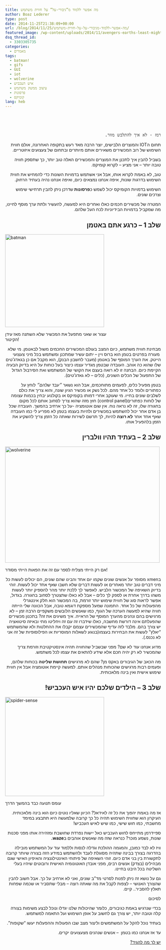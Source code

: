 ```yaml
---
title: מה אפשר ללמוד מ”גיבורי-על” על חווית משתמש
author: Boaz Lederer
type: post
date: 2014-11-25T21:38:09+00:00
url: /blog/2014/11/25/מה-אפשר-ללמוד-מגיבורי-על-על-חווית-משתמש/
featured_image: /wp-content/uploads/2014/11/avengers-earths-least-mightiest-mightiest-heroes1.jpg
dsq_thread_id:
  - 3303305735
categories:
  - מאמרים
tags:
  - batman!
  - gifs
  - GUI
  - iot
  - wolverine
  - איש העכביש
  - עיצוב ממשק משתמש
  - פרסונות
  - קומיקס
lang: heb
---
```

&nbsp;

&nbsp;

<pre dir="rtl" style="text-align: right;">רמז - לא איך להתלבש מוזר.</pre>

<p dir="rtl" style="text-align: right;">
  תחום הIOT והמוצרים הלבישים, יוצר הרבה מאד רעש בתקופה האחרונה, אולם חווית השימוש של רוב המכשירים משאירים אותם מיותרים ובתחום של צעצועים איזוטריים.
</p>

<p dir="rtl" style="text-align: right;">
  בשביל להבין איך לתכנן את המוצרים והמכשירים האלה טוב יותר, כך שתספק חוויה טובה יותר &#8211; אני מציע &#8211; לקרוא קומיקס.
</p>

<p dir="rtl" style="text-align: right;">
  טוב, לא באמת לקרוא אותו, אבל אני אשתמש בדמויות השונות כדי להמחיש את חווית השימוש בדרגות שונות, איפה אנחנו נמצאים כיום, ואיפה אנחנו נהיה בעתיד הרחוק.
</p>

<p dir="rtl" style="text-align: right;">
  השימוש בדמויות הקומיקס יכול לשמש כ<strong>פרסונות </strong>שדרכן ניתן להבין תרחישי שימוש וצרכים שונים.
</p>

<p dir="rtl" style="text-align: right;">
  המטרה של מכשירים חכמים כאלו ואחרים היא למעשה, להעשיר ולתת ערך מוסף לחיינו, מה שמקביל בדמויות הבידיוניות לכח העל שלהם.
</p>

<h2 dir="rtl" style="text-align: right;">
  שלב 1 &#8211; כרגע אתם באטמן
</h2>

<div id="attachment_438" style="width: 330px" class="wp-caption alignleft">
  <a class="img-circle" href="http://www.aniboaz.co.il/Blog/wp-content/uploads/2014/11/batman_returns_xl_02-film-A.jpg"><img class="wp-image-438 size-thumbnail" src="http://www.aniboaz.co.il/Blog/wp-content/uploads/2014/11/batman_returns_xl_02-film-A-320x300.jpg" alt="batman" width="320" height="300" /></a>

  <p class="wp-caption-text">
    עצור או שאני מתפעל את המכשיר שלא השתנה מאז עידן הקיטור!
  </p>
</div>

<p dir="rtl" style="text-align: right;">
  מבחינת חווית משתמש, כיום המצב בעולם המכשירים החכמים משול לבאטמן. מי שלא  מעורה בפרטים בטמן הוא ברוס ויין &#8211; יתום עשיר שמתכנן ומשתמש בכל מיני צעצועי הייטק. את הערך המוסף של באטמן (מעבר לחשבון הבנק), הוא מקבל אם כן בגאדג&#8217;טים שלו שהוא כה אוהב. העובדה שבטמן מגדיר עצמו כיצור בעל כוחות על היא בדיוק הבעיה הקיימת כיום. הבחנה זו לא רואה בעצם את הקושי של המשתמש ואת הסירבול הגדול של התפעול של הכלים השונים, (כלים &#8211; לא גאדג&#8217;טים).
</p>

<p dir="rtl" style="text-align: right;">
  בטמן מפעיל כלים, לפעמים מתוחכמים, אבל הוא נשאר <em>״עבד שלהם״</em> לוחץ על כפתורים ולומד כל אחד מהם. לכל נשק או מכשיר הגיון שונה, והוא צריך את כולם לשלבים שונים בחייו. מי שעוקב אחרי דמותו בקומיקס או בקולנוע יבחין בכמות עצומה של לוחות כפתורים(control panel) חוץ מזה שהוא צריך לסחוב אותם לכל מקום בחגורה שלו, זה לא נראה נוח. אין שום אוטומציה -על כך ארחיב בהמשך. העובדה שכל בן אדם אחר יכול להשתמש במכשירים ולהיות בעצמו בטמן לא מפריע לי כמו העובדה שאף אחד אחר <strong>לא רוצה</strong> להיות, לך תרשם לשירות שאתה כל הזמן צריך להשקיע את הזמן בלהפעיל אותו.
</p>

<h2 dir="rtl" style="text-align: right;">
  שלב 2 &#8211; בעתיד תהיו וולברין
</h2>

<div id="attachment_445" style="width: 510px" class="wp-caption alignleft">
  <a href="http://www.aniboaz.co.il/Blog/wp-content/uploads/2014/11/tumblr_mw4w3jgN8M1rze1vao1_500.gif"><img class="wp-image-445 size-full" src="http://www.aniboaz.co.il/Blog/wp-content/uploads/2014/11/tumblr_mw4w3jgN8M1rze1vao1_500.gif" alt="wolverine" width="500" height="375" /></a>

  <p class="wp-caption-text">
    אם רק הייתי מצליח לספר עם זה את הפאות הייתי מסודר!
  </p>
</div>

<p dir="rtl" style="text-align: right;">
  בxmen מסופר על אנשים שונים שקמו יום אחד והבינו שהם שונים, הם יכולים לעשות כל מיני דברים טוב יותר מאחרים או לעשות דברים שלא חשבו שאף אחד יכול לעשות. זוהי בדיוק השאיפה של המכשור הלביש. לאפשר לך ללכת יותר מהר להספיק יותר לעשות משהו בדרך אחרת או לספק לך כלים &#8211; אבל לא כאלו שתצטרך לסחוב בחגורה. בגדול, אפשר לראות סוג של חווית שימוש יותר זורמת, בה המכשור הוא חלק אינטגרלי מהפעולות של כל אחד. התמונה שמעל מספקת דוגמא טובה, אבל הכוונה שלי הייתה חוויה שהיא למעשה הערכה של הגוף, כמו שאנשים הלובשים משקפיים הרבה זמן &#8211; לא מרגישים בהם ונהנים מהערך המוסף של הראייה. איך משיגים את זה? בתכנון מכשירים שהפעלתם אינה דורשת מחשבה, כאלו שידברו זה עם זה ויחליטו מתי ובאיזה סיטואציה יש צורך בהם. מלבד לזה עדיף שהמכשירים עצמם יקבלו את ההחלטות ולא שהמשתמש &#8220;יאלץ&#8221; לעשות את הבחירות בעצמו(בנוגע לשאלות המוסריות או הפילוסופיות של זה אני לא נכנס.).
</p>

<p dir="rtl" style="text-align: right;">
  מדוע אנחנו עוד לא שם? מפני שבשביל שהחוויה תהיה אינסטיקטיבת וזורמת צריך שהמכשיר לא רק יהיה חכם אלא שידע להתאים את עצמו לכל משתמש.
</p>

<p dir="rtl" style="text-align: right;">
  מה הכאב של הגיבורים באקס מן? שהם לא מרגישים <strong>תחושת שליטה</strong> בכוחות שלהם, ופעמים רבות מרגישים שהכוחות מנהלים אותם. למעשה קיימת אוטומציה אבל אין חווית שימוש אישית ואין בינה מלאכותית.
</p>

<h2 dir="rtl" style="text-align: right;">
  שלב 3 &#8211; הילדים שלכם יהיו איש העכביש!
</h2>

<div id="attachment_437" style="width: 330px" class="wp-caption alignleft">
  <a href="http://www.aniboaz.co.il/Blog/wp-content/uploads/2014/11/spider-sense.jpeg"><img class="wp-image-437 size-thumbnail" src="http://www.aniboaz.co.il/Blog/wp-content/uploads/2014/11/spider-sense-320x320.jpeg" alt="spider-sense" width="320" height="320" /></a>

  <p class="wp-caption-text">
    עומס תנועה כבד בהמשך הדרך
  </p>
</div>

<p dir="rtl" style="text-align: right;">
  אז מה באמת יהפוך את כל זה לאידאל? הכיוון שאליו נוטים כיום הוא בינה מלאכותית. העיקרון הוא שחווית השימוש תהיה כל כך קרובה שלמעשה היא תתבצע במימד מחשבתי, כמו חוש שישי, כמו שיש לאיש העכביש!
</p>

<p dir="rtl" style="text-align: right;">
  ספיידרמן מתייחס לחוש העכביש כאל יישות נפרדת שחושבת ומזהירה אותו מפני סכנות שונות, נשמע מוכר? כנראה שזה מה שאנשים אוהבים ב<strong>waze. </strong>
</p>

<p dir="rtl" style="text-align: right;">
  וויז לא לבד כמובן, והמגמה ההולכת וגדלה לנסות וללמוד עוד על המשתמש מובילה בהדרגה בצורך בבינה שתהיה מסוגלת לעבד ולהשתמש במידע הזה בצורה שיותר קרובה לתקשורת בין בני אדם כיום. זוהי השאיפה של פיתוחי האינטילגנציה והאיפיון האישי שגם מבהילים (בצדק) אנשים רבים, מפני אובדן האוטונומיה האישית ורובוטים שיהיו בעלי השליטה בכל היבט בחיינו.
</p>

<p dir="rtl" style="text-align: right;">
  גם על נושא זה ניתן לפנות לסרטי מד&#8221;ב שונים, ואני לא ארחיב על כך. אבל חשוב להבין שהצורך האנושי &#8211; לצפות לקבל את מה שאתה רוצה &#8211; מבלי שתסביר או שכמה שפחות תאלץ להסביר.. קיים.
</p>

<p dir="rtl" style="text-align: right;">
  לסיכום
</p>

<p dir="rtl" style="text-align: right;">
  בכדי שנרגיש באמת כגיבורים, כלומר שהיכולות שלנו יגדלו ונוכל לבצע משימות בצורה קלה וטובה יותר, יש צורך גם לחשוב על אופן השימוש ועל התאמה למשתמש.
</p>

<p dir="rtl" style="text-align: right;">
  בעתיד נוכל להקל על המשתמשים וליצור מצב שבו הפעולות וההפעלות יעשו &#8220;שקופות&#8221;.
</p>

<p dir="rtl" style="text-align: right;">
  עד אז אנחנו כמו בטמן  &#8211; אנשים שנהנים מצעצועים יקרים.
</p>

<p dir="rtl" style="text-align: right;">
  <a href="#disqus_thread">יש לך מה להגיד?</a>
</p>
